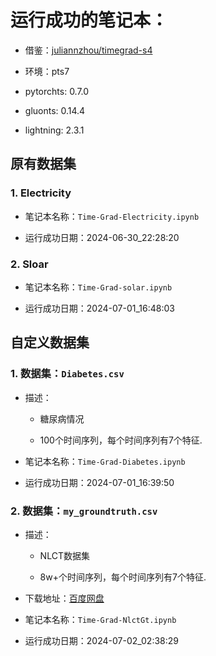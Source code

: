 
# 运行成功的笔记本：
- 借鉴：[juliannzhou/timegrad-s4](https://github.com/juliannzhou/timegrad-s4)

- 环境：pts7

- pytorchts: 0.7.0

- gluonts: 0.14.4

- lightning: 2.3.1



## 原有数据集

### 1. Electricity

- 笔记本名称：`Time-Grad-Electricity.ipynb`

- 运行成功日期：2024-06-30_22:28:20

### 2. Sloar

- 笔记本名称：`Time-Grad-solar.ipynb`

- 运行成功日期：2024-07-01_16:48:03


## 自定义数据集

### 1. 数据集：`Diabetes.csv`

- 描述：

    - 糖尿病情况

    - 100个时间序列，每个时间序列有7个特征.

- 笔记本名称：`Time-Grad-Diabetes.ipynb`

- 运行成功日期：2024-07-01_16:39:50

### 2. 数据集：`my_groundtruth.csv`

- 描述：

    - NLCT数据集

    - 8w+个时间序列，每个时间序列有7个特征.
- 下载地址：[百度网盘](https://pan.baidu.com/s/1JVlX7kEmTWaKyr-ZMd1R5g?pwd=kv30) 

- 笔记本名称：`Time-Grad-NlctGt.ipynb`

- 运行成功日期：2024-07-02_02:38:29